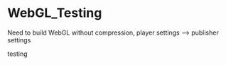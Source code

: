 # WebGL_Testing

Need to build WebGL without compression, player settings --> publisher settings

testing
